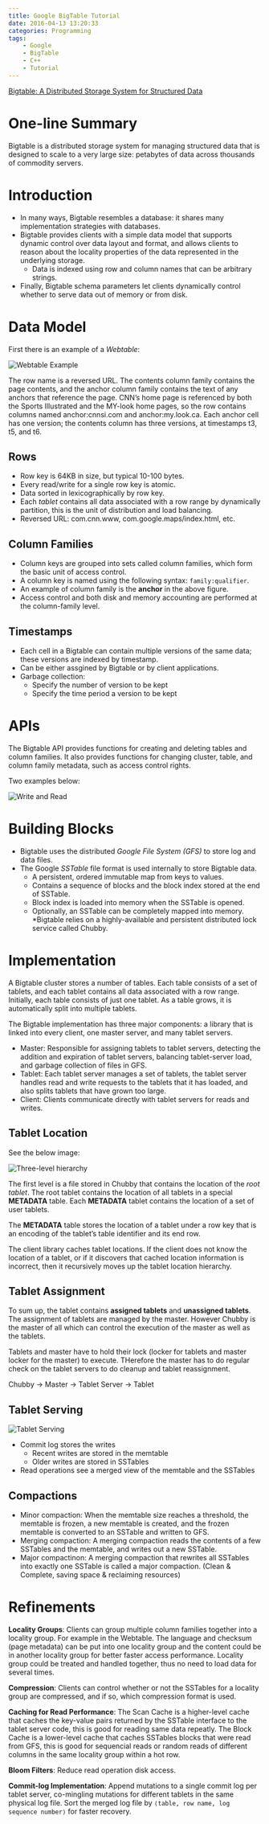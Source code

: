 ```yaml
---
title: Google BigTable Tutorial
date: 2016-04-13 13:20:33
categories: Programming
tags:
    - Google
    - BigTable
    - C++
    - Tutorial
---
```


[Bigtable: A Distributed Storage System for Structured Data](http://static.googleusercontent.com/media/research.google.com/en//archive/bigtable-osdi06.pdf)

# One-line Summary

Bigtable is a distributed storage system for managing structured data that is designed to scale to a very large size: petabytes of data across thousands of commodity servers.

<!--more-->

# Introduction

* In many ways, Bigtable resembles a database: it shares many implementation strategies with databases.
* Bigtable provides clients with a simple data model that supports dynamic control over data layout and format, and allows clients to reason about the locality properties of the data represented in the underlying storage.
  * Data is indexed using row and column names that can be arbitrary strings.
* Finally, Bigtable schema parameters let clients dynamically control whether to serve data out of memory or from disk.

# Data Model

First there is an example of a _Webtable_:

![Webtable Example](https://www.usenix.org/legacy/events/osdi06/tech/chang/chang_html/img5.png) 

The row name is a reversed URL. The contents column family contains the page contents, and the anchor column family contains the text of any anchors that reference the page. CNN’s home page is referenced by both the Sports Illustrated and the MY-look home pages, so the row contains columns named anchor:cnnsi.com and anchor:my.look.ca. Each anchor cell has one version; the contents column has three versions, at timestamps t3, t5, and t6.

## Rows

* Row key is 64KB in size, but typical 10-100 bytes.
* Every read/write for a single row key is atomic.
* Data sorted in lexicographically by row key.
* Each _tablet_ contains all data associated with a row range by dynamically partition, this is the unit of distribution and load balancing.
* Reversed URL: com.cnn.www, com.google.maps/index.html, etc.

## Column Families

* Column keys are grouped into sets called column families, which form the basic unit of access control.
* A column key is named using the following syntax: `family:qualifier`.
* An example of column family is the **anchor** in the above figure.
* Access control and both disk and memory accounting are performed at the column-family level.

## Timestamps

* Each cell in a Bigtable can contain multiple versions of the same data; these versions are indexed by timestamp.
* Can be either assgined by Bigtable or by client applications.
* Garbage collection:
  * Specify the number of version to be kept
  * Specify the time period a version to be kept
  
# APIs

The Bigtable API provides functions for creating and deleting tables and column families. It also provides functions for changing cluster, table, and column family metadata, such as access control rights.

Two examples below:

![Write and Read](http://image.slidesharecdn.com/iraklispsaroudakis-key-valuestores-120306055234-phpapp01/95/bigtable-and-dynamo-8-728.jpg?cb=1331014359)

# Building Blocks

* Bigtable uses the distributed _Google File System (GFS)_ to store log and data files.
* The Google _SSTable_ file format is used internally to store Bigtable data.
  * A persistent, ordered immutable map from keys to values.
  * Contains a sequence of blocks and the block index stored at the end of SSTable.
  * Block index is loaded into memory when the SSTable is opened.
  * Optionally, an SSTable can be completely mapped into memory.
*Bigtable relies on a highly-available and persistent distributed lock service called Chubby.

# Implementation ##

A Bigtable cluster stores a number of tables. Each table consists of a set of tablets, and each tablet contains all data associated with a row range. Initially, each table consists of just one tablet. As a table grows, it is automatically split into multiple tablets.

The Bigtable implementation has three major components: a library that is linked into every client, one master server, and many tablet servers.

* Master: Responsible for assigning tablets to tablet servers, detecting the addition and expiration of tablet servers, balancing tablet-server load, and garbage collection of files in GFS.
* Tablet: Each tablet server manages a set of tablets, the tablet server handles read and write requests to the tablets that it has loaded, and also splits tablets that have grown too large.
* Client: Clients communicate directly with tablet servers for reads and writes.

## Tablet Location ###

See the below image:

![Three-level hierarchy](http://zhangjunhd.github.io/assets/2013-03-10-bigtable/2.png) 

The first level is a file stored in Chubby that contains the location of the _root tablet_. The root tablet contains the location of all tablets in a special **METADATA** table. Each **METADATA** tablet contains the location of a set of user tablets.

The **METADATA** table stores the location of a tablet under a row key that is an encoding of the tablet’s table identifier and its end row.

The client library caches tablet locations. If the client does not know the location of a tablet, or if it discovers that cached location information is incorrect, then it recursively moves up the tablet location hierarchy.

## Tablet Assignment ###

To sum up, the tablet contains **assigned tablets** and **unassigned tablets**. The assignment of tablets are managed by the master. However Chubby is the master of all which can control the execution of the master as well as the tablets. 

Tablets and master have to hold their lock (locker for tablets and master locker for the master) to execute. THerefore the master has to do regular check on the tablet servers to do cleanup and tablet reassignment.

Chubby -> Master -> Tablet Server -> Tablet

## Tablet Serving ###

![Tablet Serving](http://zhangjunhd.github.io/assets/2013-03-10-bigtable/3.png) 

* Commit log stores the writes
  * Recent writes are stored in the memtable
  * Older writes are stored in SSTables
* Read operations see a merged view of the memtable and the SSTables

## Compactions ###

* Minor compaction: When the memtable size reaches a threshold, the memtable is frozen, a new memtable is created, and the frozen memtable is converted to an SSTable and written to GFS.
* Merging compaction: A merging compaction reads the contents of a few SSTables and the memtable, and writes out a new SSTable.
* Major compactinon: A merging compaction that rewrites all SSTables into exactly one SSTable is called a major compaction. (Clean & Complete, saving space & reclaiming resources)

# Refinements ##

**Locality Groups**: Clients can group multiple column families together into a locality group. For example in the Webtable. The language and checksum (page metadata) can be put into one locality group and the content could be in another locality group for better faster access performance. Locality group could be treated and handled together, thus no need to load data for several times.

**Compression**: Clients can control whether or not the SSTables for a locality group are compressed, and if so, which compression format is used.

**Caching for Read Performance**: The Scan Cache is a higher-level cache that caches the key-value pairs returned by the SSTable interface to the tablet server code, this is good for reading same data repeatly. The Block Cache is a lower-level cache that caches SSTables blocks that were read from GFS, this is good for sequencial reads or random reads of different columns in the same locality group within a hot row.

**Bloom Filters**: Reduce read operation disk access.

**Commit-log Implementation**: Append mutations to a single commit log per tablet server, co-mingling mutations for different tablets in the same physical log file. Sort the merged log file by `⟨table, row name, log sequence number⟩` for faster recovery.
